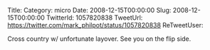 Title: 
Category: micro
Date: 2008-12-15T00:00:00
Slug: 2008-12-15T00:00:00
TwitterId: 1057820838
TweetUrl: https://twitter.com/mark_philpot/status/1057820838
ReTweetUser: 

Cross country w/ unfortunate layover. See you on the flip side.